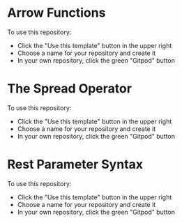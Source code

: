 # Arrow Functions

To use this repository:
- Click the "Use this template" button in the upper right
- Choose a name for your repository and create it
- In your own repository, click the green "Gitpod" button

# The Spread Operator

To use this repository:
- Click the "Use this template" button in the upper right
- Choose a name for your repository and create it
- In your own repository, click the green "Gitpod" button

# Rest Parameter Syntax

To use this repository:
- Click the "Use this template" button in the upper right
- Choose a name for your repository and create it
- In your own repository, click the green "Gitpod" button